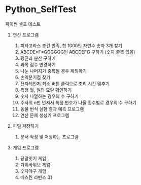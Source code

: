 # Python_SelfTest
파이썬 셀프 테스트

1. 연산 프로그램

    1) 피타고라스 조건 만족, 합 1000인 자연수 숫자 3개 찾기
    2) ABCDE*F=GGGGGG인 ABCDEFG 구하기 (숫자 중복 없음)
    3) 평균과 분산 구하기
    4) 과목 점수 변경하기
    5) 나눈 나머지가 중복될 경우 제외하기
    6) 손익분기점 찾기
    7) 전자레인지 최소 버튼 클릭으로 조리 시간 맞추기
    8) 특정 월, 일의 요일 확인하기
    9) 숫자 나열하는 경우의 수 구하기
    10) 주사위 n번 던져서 특정 번호가 나올 횟수별로 경우의 수 구하기
    11) 동물 번식 실험 결과 예측 프로그램
    12) 연산 문제 생성기 프로그램

2. 파일 저장하기

    1) 문서 작성 및 저장하는 프로그램

3. 게임 프로그램

    1) 끝말잇기 게임
    2) 가위바위보 게임
    3) 숫자야구 게임
    4) 베스킨 라빈스 31
